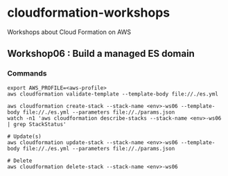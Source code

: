 # cloudformation-workshops
Workshops about Cloud Formation on AWS

## Workshop06 : Build a managed ES domain

### Commands
```
export AWS_PROFILE=<aws-profile>
aws cloudformation validate-template --template-body file://./es.yml

aws cloudformation create-stack --stack-name <env>-ws06 --template-body file://./es.yml --parameters file://./params.json
watch -n1 'aws cloudformation describe-stacks --stack-name <env>-ws06 | grep StackStatus'

# Update(s)
aws cloudformation update-stack --stack-name <env>-ws06 --template-body file://./es.yml --parameters file://./params.json

# Delete
aws cloudformation delete-stack --stack-name <env>-ws06
```
